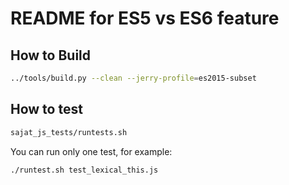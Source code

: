 # README for ES5 vs ES6 feature
## How to Build

```bash
../tools/build.py --clean --jerry-profile=es2015-subset
```

## How to test

```bash
sajat_js_tests/runtests.sh
```
You can run only one test, for example:

```bash
./runtest.sh test_lexical_this.js
```
